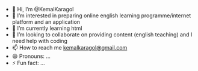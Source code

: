 - 👋 Hi, I’m @KemalKaragol
- 👀 I’m interested in preparing online english learning programme/internet platform and an application
- 🌱 I’m currently learning html
- 💞️ I’m looking to collaborate on providing content (english teaching) and I need help with coding
- 📫 How to reach me  kemalkaragol@gmail.com
- 😄 Pronouns: ...
- ⚡ Fun fact: ...

<!---
KemalKaragol/KemalKaragol is a ✨ special ✨ repository because its `README.md` (this file) appears on your GitHub profile.
You can click the Preview link to take a look at your changes.
--->
